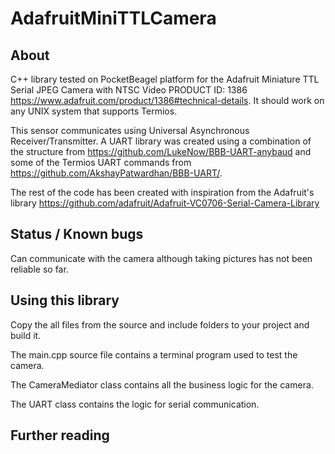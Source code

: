# AdafruitMiniTTLCamera

## About ##

C++ library tested on PocketBeagel platform for the Adafruit Miniature TTL Serial JPEG Camera with NTSC Video PRODUCT ID: 1386
https://www.adafruit.com/product/1386#technical-details. It should work on any UNIX system that supports Termios.

This sensor communicates using Universal Asynchronous Receiver/Transmitter. A UART library was created using a combination of the structure from https://github.com/LukeNow/BBB-UART-anybaud and some of the Termios UART commands from https://github.com/AkshayPatwardhan/BBB-UART/. 

The rest of the code has been created with inspiration from the Adafruit's library
https://github.com/adafruit/Adafruit-VC0706-Serial-Camera-Library 

## Status / Known bugs ##

Can communicate with the camera although taking pictures has not been reliable so far.

## Using this library ##

Copy the all files from the source and include folders to your project and build it.

The main.cpp source file contains a terminal program used to test the camera.

The CameraMediator class contains all the business logic for the camera.

The UART class contains the logic for serial communication.

## Further reading ## 



